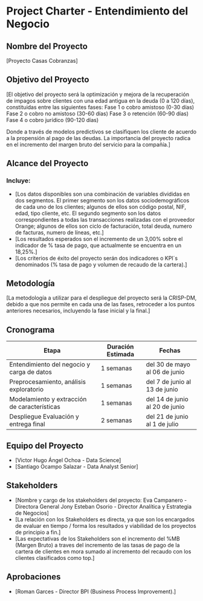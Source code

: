 # Project Charter - Entendimiento del Negocio

## Nombre del Proyecto

[Proyecto Casas Cobranzas]

## Objetivo del Proyecto

[El objetivo del proyecto será la optimización y mejora de la recuperación de impagos sobre clientes con una edad antigua en la deuda (0 a 120 días), constituidas entre las siguientes fases:
Fase 1 o cobro amistoso (0-30 días)
Fase 2 o cobro no amistoso (30-60 días)
Fase 3 o retención (60-90 días)
Fase 4 o cobro jurídico (90-120 días)

Donde a través de modelos predictivos se clasifiquen los cliente de acuerdo a la propensión al pago de las deudas. La importancia del proyecto radica en el incremento del margen bruto del servicio para la compañía.]

## Alcance del Proyecto

### Incluye:

- [Los datos disponibles son una combinación de variables divididas en dos segmentos. El primer segmento son los datos sociodemográficos de cada uno de los clientes; algunos de ellos son código postal, NIF, edad, tipo cliente, etc. El segundo segmento son los datos correspondientes a todas las transacciones realizadas con el proveedor Orange; algunos de ellos son ciclo de facturación, total deuda, numero de facturas, numero de líneas, etc.]
- [Los resultados esperados son el incremento de un 3,00% sobre el indicador de % tasa de pago, que actualmente se encuentra en un 18,25%.]
- [Los criterios de éxito del proyecto serán dos indicadores o KPI´s denominados (% tasa de pago y volumen de recaudo de la cartera).]


## Metodología

[La metodología a utilizar para el despliegue del proyecto será la CRISP-DM, debido a que nos permite en cada una de las fases, retroceder a los puntos anteriores necesarios, incluyendo la fase inicial y la final.]

## Cronograma

| Etapa | Duración Estimada | Fechas |
|------|---------|-------|
| Entendimiento del negocio y carga de datos | 1 semanas | del 30 de mayo al 06 de junio |
| Preprocesamiento, análisis exploratorio | 1 semanas | del 7 de junio al 13 de junio |
| Modelamiento y extracción de características | 1 semanas | del 14 de junio al 20 de junio |
| Despliegue Evaluación y entrega final | 2 semanas | del 21 de junio al 1 de julio |


## Equipo del Proyecto

- [Victor Hugo Ángel Ochoa - Data Science]
- [Santiago Ocampo Salazar - Data Analyst Senior]


## Stakeholders

- [Nombre y cargo de los stakeholders del proyecto:
Eva Campanero - Directora General
Jony Esteban Osorio - Director Analítica y Estrategia de Negocios]
- [La relación con los Stakeholders es directa, ya que son los encargados de evaluar en tiempo / forma los resultados y viabilidad de los proyectos de principio a fin.]
- [Las expectativas de los Stakeholders son el incremento del %MB (Margen Bruto) a traves del incremento de las tasas de pago de la cartera de clientes en mora sumado al incremento del recaudo con los clientes clasificados como top.]

## Aprobaciones

- [Roman Garces - Director BPI (Business Process Improvement).]
